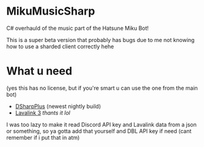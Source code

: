 # MikuMusicSharp
C# overhauld of the music part of the Hatsune Miku Bot!

This is a super beta version that probably has bugs due to me not knowing how to use a sharded client correctly hehe

# What u need
(yes this has no license, but if you're smart u can use the one from the main bot)
- [DSharpPlus](https://github.com/DSharpPlus/DSharpPlus) (newest nightly build)
- [Lavalink 3](https://github.com/Frederikam/Lavalink)
*thants it lol*

I was too lazy to make it read Discord API key and Lavalink data from a json or something, so ya gotta add that yourself
and DBL API key if need (cant remember if i put that in atm)
